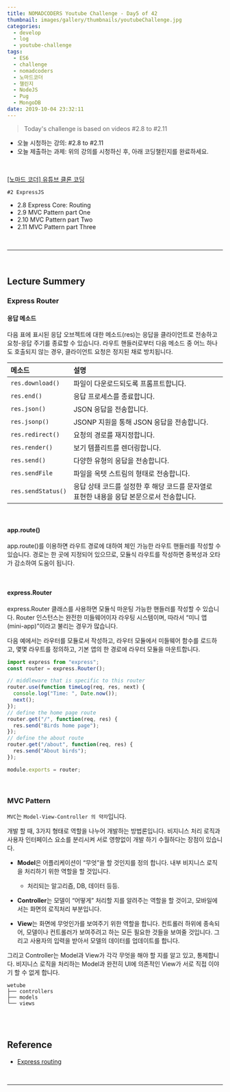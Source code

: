 ```yaml
---
title: NOMADCODERS Youtube Challenge - Day5 of 42
thumbnail: images/gallery/thumbnails/youtubeChallenge.jpg
categories:
  - develop
  - log
  - youtube-challenge
tags:
  - ES6
  - challenge
  - nomadcoders
  - 노마드코더
  - 챌린지
  - NodeJS
  - Pug
  - MongoDB
date: 2019-10-04 23:32:11
---
```


> Today's challenge is based on videos #2.8 to #2.11

- 오늘 시청하는 강의: #2.8 to #2.11
- 오늘 제출하는 과제: 위의 강의를 시청하신 후, 아래 코딩챌린지를 완료하세요.

<br/>

[[노마드 코더] 유튜브 클론 코딩](https://academy.nomadcoders.co/courses/enrolled/435438)

`#2 ExpressJS`

- 2.8 Express Core: Routing
- 2.9 MVC Pattern part One
- 2.10 MVC Pattern part Two
- 2.11 MVC Pattern part Three

<br/>
<!-- more -->

---

<br/>

## Lecture Summery

### Express Router

#### 응답 메소드

다음 표에 표시된 응답 오브젝트에 대한 메소드(res)는 응답을 클라이언트로 전송하고 요청-응답 주기를 종료할 수 있습니다. 라우트 핸들러로부터 다음 메소드 중 어느 하나도 호출되지 않는 경우, 클라이언트 요청은 정지된 채로 방치됩니다.

| 메소드             | 설명                                                                                      |
| :----------------- | :---------------------------------------------------------------------------------------- |
| `res.download()`   | 파일이 다운로드되도록 프롬프트합니다.                                                     |
| `res.end()`        | 응답 프로세스를 종료합니다.                                                               |
| `res.json()`       | JSON 응답을 전송합니다.                                                                   |
| `res.jsonp()`      | JSONP 지원을 통해 JSON 응답을 전송합니다.                                                 |
| `res.redirect()`   | 요청의 경로를 재지정합니다.                                                               |
| `res.render()`     | 보기 템플리트를 렌더링합니다.                                                             |
| `res.send()`       | 다양한 유형의 응답을 전송합니다.                                                          |
| `res.sendFile`     | 파일을 옥텟 스트림의 형태로 전송합니다.                                                   |
| `res.sendStatus()` | 응답 상태 코드를 설정한 후 해당 코드를 문자열로 표현한 내용을 응답 본문으로서 전송합니다. |

<br/>

#### app.route()

app.route()를 이용하면 라우트 경로에 대하여 체인 가능한 라우트 핸들러를 작성할 수 있습니다. 경로는 한 곳에 지정되어 있으므로, 모듈식 라우트를 작성하면 중복성과 오타가 감소하여 도움이 됩니다.

<br/>

#### express.Router

express.Router 클래스를 사용하면 모듈식 마운팅 가능한 핸들러를 작성할 수 있습니다. Router 인스턴스는 완전한 미들웨어이자 라우팅 시스템이며, 따라서 “미니 앱(mini-app)”이라고 불리는 경우가 많습니다.

다음 예에서는 라우터를 모듈로서 작성하고, 라우터 모듈에서 미들웨어 함수를 로드하고, 몇몇 라우트를 정의하고, 기본 앱의 한 경로에 라우터 모듈을 마운트합니다.

```js
import express from "express";
const router = express.Router();

// middleware that is specific to this router
router.use(function timeLog(req, res, next) {
  console.log("Time: ", Date.now());
  next();
});
// define the home page route
router.get("/", function(req, res) {
  res.send("Birds home page");
});
// define the about route
router.get("/about", function(req, res) {
  res.send("About birds");
});

module.exports = router;
```

<br/>

### MVC Pattern

`MVC`는 `Model-View-Controller 의 약자`입니다.

개발 할 때, 3가지 형태로 역할을 나누어 개발하는 방법론입니다.
비지니스 처리 로직과 사용자 인터페이스 요소를 분리시켜 서로 영향없이 개발 하기 수월하다는 장점이 있습니다.

- **Model**은 어플리케이션이 “무엇”을 할 것인지를 정의 합니다. 내부 비지니스 로직을 처리하기 위한 역할을 할 것입니다.
  - 처리되는 알고리즘, DB, 데이터 등등.
- **Controller**는 모델이 “어떻게” 처리할 지를 알려주는 역할을 할 것이고, 모바일에서는 화면의 로직처리 부분입니다.

- **View**는 화면에 무엇인가를 보여주기 위한 역할을 합니다. 컨트롤러 하위에 종속되어, 모델이나 컨트롤러가 보여주려고 하는 모든 필요한 것들을 보여줄 것입니다. 그리고 사용자의 입력을 받아서 모델의 데이터를 업데이트를 합니다.

그리고 Controller는 Model과 View가 각각 무엇을 해야 할 지를 알고 있고, 통제합니다. 비지니스 로직을 처리하는 Model과 완전히 UI에 의존적인 View가 서로 직접 이야기 할 수 없게 합니다.

```
wetube
├── controllers
├── models
└── views
```

<br/>

<br/>

## Reference

- [Express routing](https://expressjs.com/ko/guide/routing.html)

<br/>

---

<br/>

<!--

## Homework

### Challenge goals:

아래 주어진 컨디션들을 모두 수행하여야 코딩챌린지를 통과할 수 있습니다.

Using the provided blueprint build a server that has the following routes:

- /
- /join
- /login
- /confirm-account
- /courses,
- /courses/new,
- /courses/mine
- /api/documentation
- /api/v1/buy
- /api/v1/refund
- /api/v2/remove
- /api/v2/edit

This is the expected output:
[![Video Label](http://img.youtube.com/vi/z-keQSxut7g/0.jpg)](https://youtu.be/z-keQSxut7g)

<br/>

### 조건:

- Those URLs should be divided in FIVE different routers.
- Each route needs to have a controller function imported from a "controllers" file.
- NO Anonymous functions allowed. Every route should have a controller.

### 제출:
- CodeSandbox 템플릿 : [Day5 Boilerplate](https://codesandbox.io/s/express-blueprint-cedwx)
- 제출 : [Day5 Homework](https://codesandbox.io/s/express-blueprint-myq5b)
- 정답 : [Day5 Answer](https://codesandbox.io/s/day-five-solution-rkcyp)


-->
